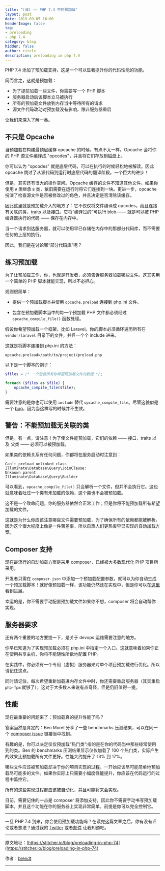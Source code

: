 ```yaml
---
title: "[译] —— PHP 7.4 中的预加载"
layout: post
date: 2019-09-05 16:00
headerImage: false
tag:
- preloading
- php 7.4
category: blog
hidden: false
author: circle
description: preloading in php 7.4
---
```


PHP 7.4 添加了预加载支持，这是一个可以显著提升你的代码性能的功能。

简而言之，这就是预加载：

* 为了提前加载一些文件，你需要写一个 PHP 脚本
* 服务器启动后该脚本立马被执行
* 所有的预加载文件放到内存当中等待所有的请求
* 源文件代码改动对预加载没有影响，除非服务器重启

让我们来深入了解一番。

## 不只是 Opcache

当预加载在构建最顶层缓存 opcache 的时候，有点不太一样。Opcache 会将你的 PHP 源文件编译成 "opcodes"，并且将它们存放到磁盘上。

你可以认为 "opcodes" 就是底层代码，可以在执行的时候轻松地被解读。因此 opcache 跳过了从源代码到运行时底层代码的翻译阶段。一个巨大的进步！

但是，其实还有很大的操作空间。Opcache 缓存的文件不知道其他文件。如果你使用 `A` 类继承 `B` 类，依旧需要在运行时将它们连接到一块。更进一步，opcache 扮演了检查源文件是否被修改过的角色，并且决定是否清除该缓存。

因此这里就是预加载介入的地方了：它不仅仅将文件编译成 opcodes，而且连接有关联的类，traits 以及接口。它将“编译过的”可执行 blob —— 就是可以被 PHP 编译器执行的代码 —— 保存在内存中。

当一个请求到达服务器，就可以使用早已存储在内存中的那部分代码库，而不需要任何的上层的执行。

因此，我们是在讨论哪“部分代码库”呢？

## 练习预加载

为了让预加载工作，你，也就是开发者，必须告诉服务器加载哪些文件。这其实用一个简单的 PHP 脚本就能实现，所以不必担心。

规则很简单：

* 提供一个预加载脚本并使用 `opcache.preload` 连接到 php.ini 文件。

* 包含在预加载脚本当中的每一个预加载 PHP 文件都必须经过 `opcache_compile_file()` 函数处理。

假设你希望预加载一个框架，比如 Laravel。你的脚本必须循环遍历所有在 `vendor/laravel` 目录下的文件，并且一个个 include 进来。

这就是将脚本连接到 php.ini 的方法：

```
opcache.preload=/path/to/project/preload.php
```

以下是一个脚本的例子：

```php
$files = /* 一个包含所有你希望预加载文件的数组 */;

foreach ($files as $file) {
    opcache_compile_file($file);
}
```

需要注意的是你也可以使用 `include` 替代 `opcache_compile_file`。尽管这貌似是一个 [bug][1]，因为当这样写的时候并不生效。

## 警告：不能预加载无关联的类

但是，有一点，请注意！为了使文件能预加载，它们的依赖 —— 接口，traits 以及 父类 —— 必须可以被预加载。

如果类的依赖关系有任何问题，你都将在服务启动时注意到：

```
Can't preload unlinked class
Illuminate\Database\Query\JoinClause:
Unknown parent
Illuminate\Database\Query\Builder
```

可以看到，`opcache_compile_file()` 只会解析一个文件，但并不会执行它。这也就意味着吐过一个类有未加载的依赖，这个类也不会被预加载。

这不是一个致命问题，你的服务器依然会正常工作；但是你将不能预加载所有希望加载的文件。

这就是为什么你应该注意哪些文件需要预加载，为了确保所有的依赖都能被解析。因为这个很大程度上像是一件苦差事，所以自热人们更热衷早已实现的自动加载方案。

## Composer 支持

现在最流行的自动加载方案是采用 composer，已经被大多数现代化 PHP 项目所采用。

开发者只需在 `composer.json` 中添加一个预加载配置参数，就可以为你自动生成一个预加载脚本！就好像预加载一样，该功能仍然还在实现中，但是你可以在[这里][2]看到进展。

幸运的是，你不需要手动配置预加载文件如果你不想，composer 将会自动帮你实现。

## 服务器要求

还有两个重要的地方要提一下，是关于 devops 运维需要注意的地方。

你早已知道为了实现预加载必须在 php.ini 中指定一个入口。这就意味着如果你正在使用共享主机，你将不能随性所欲地配置 PHP。

在实践中，你必须有一个专用（虚拟）服务器来对单个项目预加载进行优化。所以请记住这点。

同时请记住，每次希望重新加载进内存文件中时，你还需要重启服务器（其实重启 `php-fpm` 就够了）。这对于大多数人来说有点奇怪，但是仍旧值得一提。

## 性能

现在最重要的问题来了：预加载真的提升性能了吗？

答案当然是肯定的：Ben Morel 分享了一些 benchmarks 压测结果，可以在同一个 [composer issue][3] 链接当中找到。

有趣的是，你可以决定仅仅预加载“热门类”:指的是在你的代码当中那些经常使用到的类。Ben 的 benchmarks 压测结果显示仅仅加载了 100 个热门类，实际产生的效果比预加载所有文件更好。性能大约提升了 13% 到 17%。

哪些文件应该被预加载却决于你的项目实现的过程。一开始应该尽可能简单地预加载尽可能多的文件。如果你实际上只需要小幅度性能提升，你应该在代码运行的过程中监控它。

所有的这些实现过程都应该被自动化，并且可能将来会实现。

目前，需要记住的一点是 composer 将添加支持，因此你不需要手动书写预加载脚本，并且这个功能在你的服务器上实现非常简单，前提是你可以完全控制它。

---

一旦 PHP 7.4 到来，你会使用预加载功能吗？在读完这篇文章之后，你有没有评论或者想法？通过我的 [Twitter][4] 或者[邮件][5] 让我知道吧。

---

原文地址：[https://stitcher.io/blog/preloading-in-php-74](https://stitcher.io/blog/preloading-in-php-74)

作者：[brendt][4]

---

[1]: https://bugs.php.net/bug.php?id=78240
[2]: https://github.com/composer/composer/issues/7777
[3]: https://github.com/composer/composer/issues/7777#issuecomment-440268416
[4]: https://twitter.com/brendt_gd
[5]: mailto:brendt@stitcher.io
